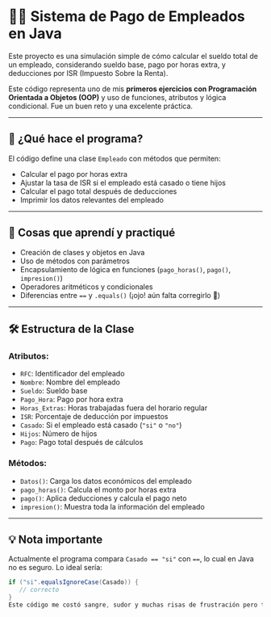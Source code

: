 # 👩‍💼 Sistema de Pago de Empleados en Java

Este proyecto es una simulación simple de cómo calcular el sueldo total de un empleado, considerando sueldo base, pago por horas extra, y deducciones por ISR (Impuesto Sobre la Renta).

Este código representa uno de mis **primeros ejercicios con Programación Orientada a Objetos (OOP)** y uso de funciones, atributos y lógica condicional. Fue un buen reto y una excelente práctica.

---

## 🧾 ¿Qué hace el programa?

El código define una clase `Empleado` con métodos que permiten:

- Calcular el pago por horas extra
- Ajustar la tasa de ISR si el empleado está casado o tiene hijos
- Calcular el pago total después de deducciones
- Imprimir los datos relevantes del empleado

---

## 🧠 Cosas que aprendí y practiqué

- Creación de clases y objetos en Java
- Uso de métodos con parámetros
- Encapsulamiento de lógica en funciones (`pago_horas()`, `pago()`, `impresion()`)
- Operadores aritméticos y condicionales
- Diferencias entre `==` y `.equals()` (¡ojo! aún falta corregirlo 👀)

---

## 🛠 Estructura de la Clase

### Atributos:
- `RFC`: Identificador del empleado
- `Nombre`: Nombre del empleado
- `Sueldo`: Sueldo base
- `Pago_Hora`: Pago por hora extra
- `Horas_Extras`: Horas trabajadas fuera del horario regular
- `ISR`: Porcentaje de deducción por impuestos
- `Casado`: Si el empleado está casado (`"si"` o `"no"`)
- `Hijos`: Número de hijos
- `Pago`: Pago total después de cálculos

### Métodos:
- `Datos()`: Carga los datos económicos del empleado
- `pago_horas()`: Calcula el monto por horas extra
- `pago()`: Aplica deducciones y calcula el pago neto
- `impresion()`: Muestra toda la información del empleado

---

## 💡 Nota importante

Actualmente el programa compara `Casado == "si"` con `==`, lo cual en Java no es seguro. Lo ideal sería:

```java
if ("si".equalsIgnoreCase(Casado)) {
   // correcto
}
Este código me costó sangre, sudor y muchas risas de frustración pero también me enseñó a confiar en que sí puedo resolver cosas con lógica y esfuerzo. Es parte de mi evolución como programadora y me recuerda que cada línea de código tiene un poco de mi crecimiento